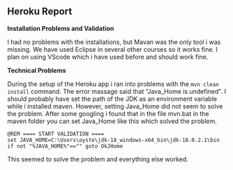 ## Heroku Report

**Installation Problems and Validation**

I had no problems with the installations, but Mavan was the only tool i was missing. 
We have used Eclipse in several other courses so it works fine. I plan on using VScode which i have used before and should work fine.

**Technical Problems**

During the setup of the Heroku app i ran into problems with the ```mvn clean install``` command. The error massage said that "Java_Home is undefined".
I should probably have set the path of the JDK as an environment variable while i installed maven. However, setting Java_Home did not seem to solve the problem. 
After some googling i found that in the file mvn.bat in the maven folder you can set Java_Home like this which solved the problem.
```
@REM ==== START VALIDATION ====
set JAVA_HOME=C:\Users\oyste\jdk-18_windows-x64_bin\jdk-18.0.2.1\bin
if not "%JAVA_HOME%"=="" goto OkJHome
```

This seemed to solve the problem and everything else worked.

